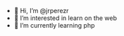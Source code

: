 - 👋 Hi, I’m @jrperezr
- 👀 I’m interested in learn on the web
- 🌱 I’m currently learning php


<!---
jrperezr/jrperezr is a ✨ special ✨ repository because its `README.md` (this file) appears on your GitHub profile.
You can click the Preview link to take a look at your changes.
--->
